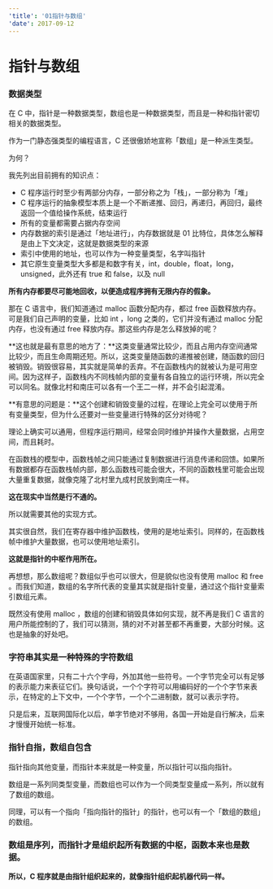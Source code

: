 ```yaml
---
'title': '01指针与数组'
'date': 2017-09-12
---
```

# 指针与数组

### 数据类型

在 C 中，指针是一种数据类型，数组也是一种数据类型，而且是一种和指针密切相关的数据类型。

作为一门静态强类型的编程语言，C 还很傲娇地宣称「数组」是一种派生类型。

为何？

我先列出目前拥有的知识点：

- C 程序运行时至少有两部分内存，一部分称之为「栈」，一部分称为「堆」
- C 程序运行的抽象模型本质上是一个不断递推、回归，再递归，再回归，最终返回一个值给操作系统，结束运行
- 所有的变量都需要占据内存空间
- 内存数据的索引是通过「地址进行」，内存数据就是 01 比特位，具体怎么解释是由上下文决定，这就是数据类型的来源
- 索引中使用的地址，也可以作为一种变量类型，名字叫指针
- 其它原生变量类型大多都是和数字有关，int，double，float，long，unsigned，此外还有 true 和 false，以及 null


**所有内存都要尽可能地回收，以便造成程序拥有无限内存的假象。**

那在 C 语言中，我们知道通过 malloc 函数分配内存，都过 free 函数释放内存。可是我们自己声明的变量，比如 int ，long 之类的，它们并没有通过 malloc 分配内存，也没有通过 free 释放内存。那这些内存是怎么释放掉的呢？

**这也就是最有意思的地方了：**这类变量通常比较少，而且占用内存空间通常比较少，而且生命周期还短。所以，这类变量随函数的递推被创建，随函数的回归被销毁。销毁很容易，其实就是简单的丢弃。不在函数栈内的就被认为是可用空间。因为这样子，函数栈内不同栈帧内部的变量有各自独立的运行环境，所以完全可以同名。就像北村和南庄可以各有一个王二一样，并不会引起混淆。

**有意思的问题是：**这个创建和销毁变量的过程，在理论上完全可以使用于所有变量类型，但为什么还要对一些变量进行特殊的区分对待呢？

理论上确实可以通用，但程序运行期间，经常会同时维护并操作大量数据，占用空间，而且耗时。

在函数栈的模型中，函数栈帧之间只能通过复制数据进行消息传递和回馈。如果所有数据都存在函数栈帧内部，那么函数栈可能会很大，不同的函数栈里可能会出现大量重复数据，就像克隆了北村里九成村民放到南庄一样。

**这在现实中当然是行不通的。**

所以就需要其他的实现方式。

其实很自然，我们在寄存器中维护函数栈，使用的是地址索引。同样的，在函数栈帧中维护大量数据，也可以使用地址索引。

**这就是指针的中枢作用所在。**

再想想，那么数组呢？数组似乎也可以很大，但是貌似也没有使用 malloc 和 free 。而我们知道，数组的名字所代表的变量其实就是指针变量，通过这个指针变量索引数组元素。

既然没有使用 malloc ，数组的创建和销毁具体如何实现，就不再是我们 C 语言的用户所能控制的了，我们可以猜测，猜的对不对甚至都不再重要，大部分时候。这也是抽象的好处吧。

### 字符串其实是一种特殊的字符数组

在英语国家里，只有二十六个字母，外加其他一些符号。一个字节完全可以有足够的表示能力来表征它们。换句话说，一个个字符可以用编码好的一个个字节来表示，在特定的上下文中，一个个字节，一个个二进制数，就可以表示字符。

只是后来，互联网国际化以后，单字节绝对不够用，各国一开始是自行解决，后来才慢慢开始统一标准。

### 指针自指，数组自包含

指针指向其他变量，而指针本来就是一种变量，所以指针可以指向指针。

数组是一系列同类型变量，而数组也可以作为一个同类型变量成一系列，所以就有了数组的数组。

同理，可以有一个指向「指向指针的指针」的指针，也可以有一个「数组的数组」的数组。

### 数组是序列，而指针才是组织起所有数据的中枢，函数本来也是数据。

**所以，C 程序就是由指针组织起来的，就像指针组织起机器代码一样。**